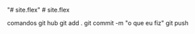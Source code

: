 "# site.flex" 
#   s i t e . f l e x 
 
 

comandos git hub
git add .
git commit -m "o que eu fiz"
git push 